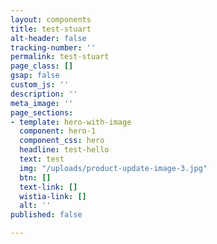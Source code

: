```yaml
---
layout: components
title: test-stuart
alt-header: false
tracking-number: ''
permalink: test-stuart
page_class: []
gsap: false
custom_js: ''
description: ''
meta_image: ''
page_sections:
- template: hero-with-image
  component: hero-1
  component_css: hero
  headline: test-hello
  text: test
  img: "/uploads/product-update-image-3.jpg"
  btn: []
  text-link: []
  wistia-link: []
  alt: ''
published: false

---
```

